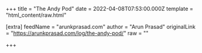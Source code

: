 
+++
title = "The Andy Pod"
date = 2022-04-08T07:53:00.000Z
template = "html_content/raw.html"

[extra]
feedName = "arunkprasad.com"
author = "Arun Prasad"
originalLink = "https://arunkprasad.com/log/the-andy-pod/"
raw = ""

+++

